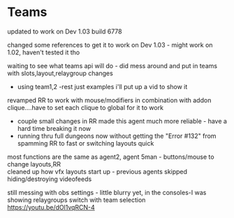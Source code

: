 # Teams
updated to work on Dev 1.03 build 6778

changed some references to get it to work on Dev 1.03 - might work on 1.02, haven't tested it tho

waiting to see what teams api will do - did mess around and put in teams with slots,layout,relaygroup changes     
* using team1,2 -rest just examples i'll put up a vid to show it    
    
revamped RR to work with mouse/modifiers in combination with addon clique....have to set each clique to global for it to work   
* couple small changes in RR made this agent much more reliable - have a hard time breaking it now     
* running thru full dungeons now without getting the "Error #132" from spamming RR to fast or switching layouts quick
     
most functions are the same as agent2, agent 5man - buttons/mouse to change layouts,RR    
cleaned up how vfx layouts start up - previous agents skipped hiding/destroying videofeeds

still messing with obs settings - little blurry yet, in the consoles-I was showing relaygroups switch with team selection
https://youtu.be/dOl1vqRCN-4
